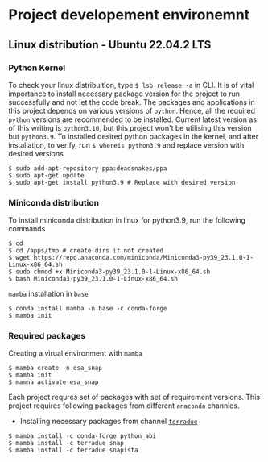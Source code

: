 # Project developement environemnt

## Linux distribution - Ubuntu 22.04.2 LTS

### Python Kernel
To check your linux distribuition, type `$ lsb_release -a` in CLI. It is of vital importance to install necessary package version for the project to run successfully and not let the code break. The packages and applications in this project depends on various versions of `python`. Hence, all the required `python` versions are recommended to be installed. Current latest version as of this writing is `python3.10`, but this project won't be utilising this version but `python3.9`. To installed desired python packages in the kernel, and after installation, to verify, run `$ whereis python3.9` and replace version with desired versions
```
$ sudo add-apt-repository ppa:deadsnakes/ppa
$ sudo apt-get update
$ sudo apt-get install python3.9 # Replace with desired version
```

### Miniconda distribution
To install miniconda distribution in linux for python3.9, run the following commands
```
$ cd
$ cd /apps/tmp # create dirs if not created
$ wget https://repo.anaconda.com/miniconda/Miniconda3-py39_23.1.0-1-Linux-x86_64.sh
$ sudo chmod +x Miniconda3-py39_23.1.0-1-Linux-x86_64.sh
$ bash Miniconda3-py39_23.1.0-1-Linux-x86_64.sh
```

`mamba` installation in `base`
```
$ conda install mamba -n base -c conda-forge
$ mamba init
```

### Required packages
Creating a virual environment with `mamba`
```
$ mamba create -n esa_snap
$ mamba init
$ mamna activate esa_snap 
```

Each project requres set of packages with set of requirement versions. This project requires following packages from different `anaconda` channles.
* Installing necessary packages from channel [`terradue`](https://anaconda.org/Terradue/repo)
```
$ mamba install -c conda-forge python_abi
$ mamba install -c terradue snap
$ mamba install -c terradue snapista
```
